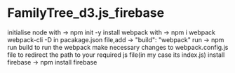 # FamilyTree_d3.js_firebase

initialise node with -> npm init -y 
install webpack with -> npm i webpack webpack-cli -D
in pacakage.json file,add -> "build": "webpack"
run -> npm run build to run the webpack
make necessary changes to webpack.config.js file to redirect the path to your required js file(in my case its index.js)
install firebase -> npm install firebase
